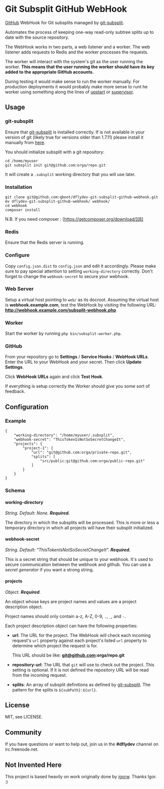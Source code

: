 Git Subsplit GitHub WebHook
===========================

[GitHub][1] WebHook for Git subsplits managed by [git-subsplit][2].

Automates the process of keeping one-way read-only subtree splits up to date
with the source repository.

The WebHook works in two parts, a web listener and a worker. The web listener
adds requests to Redis and the worker processes the requests.

The worker will interact with the system's git as the user running the worker.
**This means that the user running the worker should have its key added to
the appropriate GitHub accounts.**

During testing it would make sense to run the worker manually. For production
deployments it would probably make more sense to runt he worker using something
along the lines of [upstart][6] or [supervisor][7].


Usage
-----

### git-subsplit

Ensure that [git-subsplit][2] is installed correctly. If is not available
in your version of git (likely true for versions older than 1.7.11)
please install it manually from [here][5].

You should initialize subsplit with a git repository:

    cd /home/myuser
    git subsplit init git@github.com:orga/repo.git

It will create a `.subsplit` working directory that you will use later.

### Installation

    git clone git@github.com:qboot/dflydev-git-subsplit-github-webhook.git
    mv dflydev-git-subsplit-github-webhook/ webhook/
    cd webhook
    composer install

N.B. If you need composer : [https://getcomposer.org/download/][8]

### Redis

Ensure that the Redis server is running.

### Configure

Copy `config.json.dist` to `config.json` and edit it accordingly. Please make sure
to pay special attention to setting `working-directory` correctly.
Don't forget to change the `webhook-secret` to secure your webhook.

### Web Server

Setup a virtual host pointing to `web/` as its docroot. Assuming the virtual host
is **webhook.example.com**, test the WebHook by visiting the following URL:
**http://webhook.example.com/subsplit-webhook.php**

### Worker

Start the worker by running `php bin/subsplit-worker.php`.

### GitHub

From your repository go to **Settings** / **Service Hooks** / **WebHook URLs**.
Enter the URL to your WebHook and your secret. Then click **Update Settings**.

Click **WebHook URLs** again and click **Test Hook**.

If everything is setup correctly the Worker should give you some sort of feedback.


Configuration
-------------

### Example

```
{
    "working-directory": "/home/myuser/.subsplit",
    "webhook-secret": "ThisTokenIsNotSoSecretChangeIt",
    "projects": {
        "project-1": {
            "url": "git@github.com:orga/private-repo.git",
            "splits": [
                "src/public:git@github.com:orga/public-repo.git"
            ]
        }
    }
}
```

### Schema

#### working-directory

*String. Default: None. **Required.***

The directory in which the subsplits will be processed. This is more or less
a temporary directory in which all projects will have their subsplit initialized.

#### webhook-secret

*String. Default: "ThisTokenIsNotSoSecretChangeIt". **Required.***

This is a secret string that should be unique to your webhook. It's used to secure communication between the webhook and github.
You can use a *secret generator* if you want a strong string.

#### projects

*Object. **Required**.*

An object whose keys are project names and values are a project description
object.

Project names should only contain a-z, A-Z, 0-9, `.`, `_`, and `-`.

Each project description object can have the following properties:

 * **url**:
   The URL for the project. The WebHook will check each incoming request's
   `url` property against each project's listed `url` property to determine
   which project the request is for.
   
   This URL should be like: **git@github.com:orga/repo.git**
   
 * **repository-url**:
   The URL that `git` will use to check out the project. This setting is
   optional. If it is not defined the repository URL will be read from the
   incoming request.
 * **splits**:
   An array of subsplit definitions as defined by [git-subsplit][2].
   The pattern for the splits is `${subPath}:${url}`.


License
-------

MIT, see LICENSE.


Community
---------

If you have questions or want to help out, join us in the
**#dflydev** channel on irc.freenode.net.


Not Invented Here
-----------------

This project is based heavily on work originally done by [igorw][4].
Thanks Igor. :)


[1]: https://github.com
[2]: https://github.com/dflydev/git-subsplit
[3]: http://getcomposer.org
[4]: https://igor.io
[5]: https://github.com/apenwarr/git-subtree
[6]: http://upstart.ubuntu.com
[7]: http://supervisord.org
[8]: https://getcomposer.org/download/
